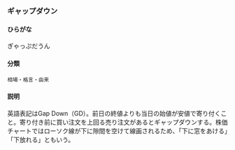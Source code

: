 <div style="display:none;">

## [あ行](securities-terms?id=あ行)
## [か行](securities-terms?id=か行)

</div>

### ギャップダウン

#### ひらがな

ぎゃっぷだうん

#### 分類

`相場・格言・由来`

#### 説明

英語表記はGap Down（GD）。前日の終値よりも当日の始値が安値で寄り付くこと。寄り付き前に買い注文を上回る売り注文があるとギャップダウンする。株価チャートではローソク線が下に隙間を空けて線画されるため、「下に窓をあける」「下放れる」ともいう。

<div style="display:none;">

## [さ行](securities-terms?id=さ行)
## [た行](securities-terms?id=た行)
## [な行](securities-terms?id=な行)
## [は行](securities-terms?id=は行)
## [ま行](securities-terms?id=ま行)
## [や行](securities-terms?id=や行)
## [ら行](securities-terms?id=ら行)
## [わ行](securities-terms?id=わ行)
## [英数字・記号](securities-terms?id=英数字・記号)

</div>

